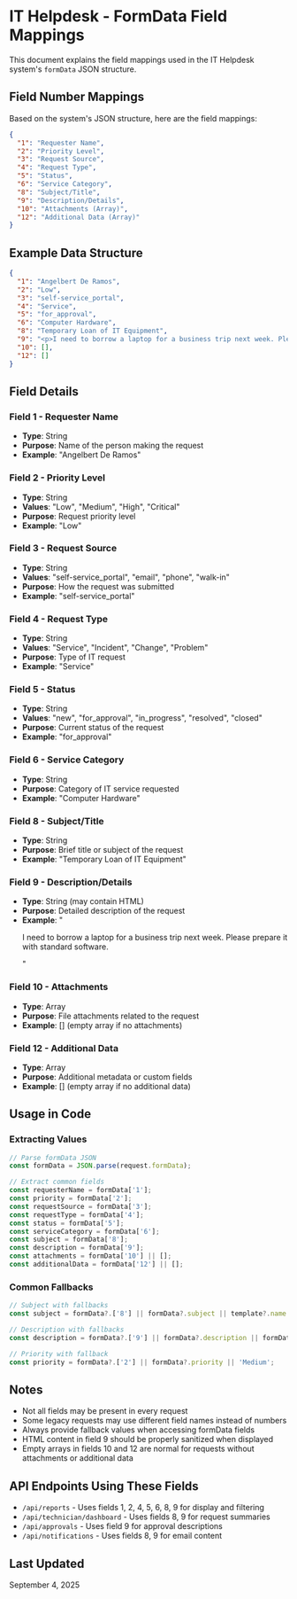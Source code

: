 # IT Helpdesk - FormData Field Mappings

This document explains the field mappings used in the IT Helpdesk system's `formData` JSON structure.

## Field Number Mappings

Based on the system's JSON structure, here are the field mappings:

```json
{
  "1": "Requester Name",
  "2": "Priority Level", 
  "3": "Request Source",
  "4": "Request Type",
  "5": "Status",
  "6": "Service Category",
  "8": "Subject/Title",
  "9": "Description/Details",
  "10": "Attachments (Array)",
  "12": "Additional Data (Array)"
}
```

## Example Data Structure

```json
{
  "1": "Angelbert De Ramos",
  "2": "Low", 
  "3": "self-service_portal",
  "4": "Service",
  "5": "for_approval",
  "6": "Computer Hardware",
  "8": "Temporary Loan of IT Equipment",
  "9": "<p>I need to borrow a laptop for a business trip next week. Please prepare it with standard software.</p>",
  "10": [],
  "12": []
}
```

## Field Details

### Field 1 - Requester Name
- **Type**: String
- **Purpose**: Name of the person making the request
- **Example**: "Angelbert De Ramos"

### Field 2 - Priority Level
- **Type**: String
- **Values**: "Low", "Medium", "High", "Critical"
- **Purpose**: Request priority level
- **Example**: "Low"

### Field 3 - Request Source
- **Type**: String
- **Values**: "self-service_portal", "email", "phone", "walk-in"
- **Purpose**: How the request was submitted
- **Example**: "self-service_portal"

### Field 4 - Request Type
- **Type**: String
- **Values**: "Service", "Incident", "Change", "Problem"
- **Purpose**: Type of IT request
- **Example**: "Service"

### Field 5 - Status
- **Type**: String
- **Values**: "new", "for_approval", "in_progress", "resolved", "closed"
- **Purpose**: Current status of the request
- **Example**: "for_approval"

### Field 6 - Service Category
- **Type**: String
- **Purpose**: Category of IT service requested
- **Example**: "Computer Hardware"

### Field 8 - Subject/Title
- **Type**: String
- **Purpose**: Brief title or subject of the request
- **Example**: "Temporary Loan of IT Equipment"

### Field 9 - Description/Details
- **Type**: String (may contain HTML)
- **Purpose**: Detailed description of the request
- **Example**: "<p>I need to borrow a laptop for a business trip next week. Please prepare it with standard software.</p>"

### Field 10 - Attachments
- **Type**: Array
- **Purpose**: File attachments related to the request
- **Example**: [] (empty array if no attachments)

### Field 12 - Additional Data
- **Type**: Array
- **Purpose**: Additional metadata or custom fields
- **Example**: [] (empty array if no additional data)

## Usage in Code

### Extracting Values
```typescript
// Parse formData JSON
const formData = JSON.parse(request.formData);

// Extract common fields
const requesterName = formData['1'];
const priority = formData['2'];
const requestSource = formData['3'];
const requestType = formData['4'];
const status = formData['5'];
const serviceCategory = formData['6'];
const subject = formData['8'];
const description = formData['9'];
const attachments = formData['10'] || [];
const additionalData = formData['12'] || [];
```

### Common Fallbacks
```typescript
// Subject with fallbacks
const subject = formData?.['8'] || formData?.subject || template?.name || 'No Subject';

// Description with fallbacks  
const description = formData?.['9'] || formData?.description || formData?.details || '';

// Priority with fallback
const priority = formData?.['2'] || formData?.priority || 'Medium';
```

## Notes

- Not all fields may be present in every request
- Some legacy requests may use different field names instead of numbers
- Always provide fallback values when accessing formData fields
- HTML content in field 9 should be properly sanitized when displayed
- Empty arrays in fields 10 and 12 are normal for requests without attachments or additional data

## API Endpoints Using These Fields

- `/api/reports` - Uses fields 1, 2, 4, 5, 6, 8, 9 for display and filtering
- `/api/technician/dashboard` - Uses fields 8, 9 for request summaries
- `/api/approvals` - Uses field 9 for approval descriptions
- `/api/notifications` - Uses fields 8, 9 for email content

## Last Updated
September 4, 2025
